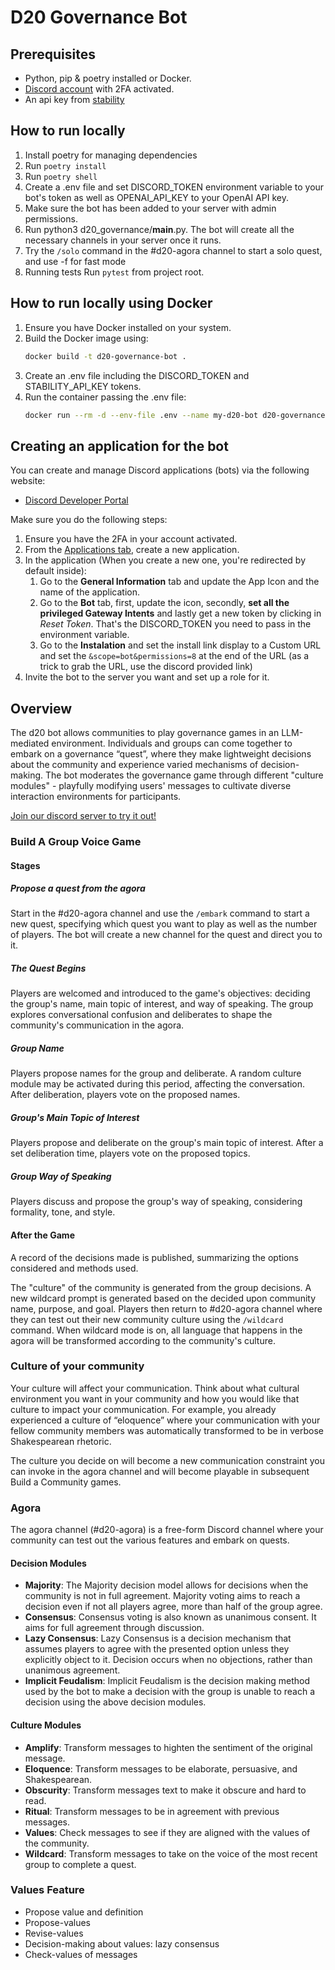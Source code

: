 
# D20 Governance Bot

## Prerequisites
- Python, pip & poetry installed or Docker.
- [Discord account](https://discord.com) with 2FA activated.
- An api key from [stability](https://stability.ai)

## How to run locally

1. Install poetry for managing dependencies
2. Run `poetry install`
3. Run `poetry shell`
4. Create a .env file and set DISCORD_TOKEN environment variable to your bot's token as well as OPENAI_API_KEY to your OpenAI API key. 
5. Make sure the bot has been added to your server with admin permissions.
6. Run python3 d20_governance/__main__.py. The bot will create all the necessary channels in your server once it runs.
7. Try the `/solo` command in the #d20-agora channel to start a solo quest, and use -f for fast mode
8. Running tests
    Run `pytest` from project root.

## How to run locally using Docker

1. Ensure you have Docker installed on your system.
2. Build the Docker image using:
   ```bash
   docker build -t d20-governance-bot .
   ```
3. Create an .env file including the DISCORD_TOKEN and STABILITY_API_KEY tokens.
3. Run the container passing the .env file:
    ```bash
    docker run --rm -d --env-file .env --name my-d20-bot d20-governance-bot
    ```

## Creating an application for the bot

You can create and manage Discord applications (bots) via the following website:

- [Discord Developer Portal](https://discord.com/developers)

Make sure you do the following steps:

1. Ensure you have the 2FA in your account activated.
2. From the [Applications tab](https://discord.com/developers/applications), create a new application.
3. In the application (When you create a new one, you're redirected by default inside):
    1. Go to the **General Information** tab and update the App Icon and the name of the application.
    2. Go to the **Bot** tab, first, update the icon, secondly, **set all the privileged Gateway Intents** and lastly get a new token by clicking in *Reset Token*. That's the DISCORD_TOKEN you need to pass in the environment variable.
    3. Go to the **Instalation** and set the install link display to a Custom URL and set the `&scope=bot&permissions=8` at the end of the URL (as a trick to grab the URL, use the discord provided link)
4. Invite the bot to the server you want and set up a role for it.


## Overview
The d20 bot allows communities to play governance games in an LLM-mediated environment. Individuals and groups can come together to embark on a governance “quest”, where they make lightweight decisions about the community and experience varied mechanisms of decision-making. The bot moderates the governance game through different "culture modules" - playfully modifying users' messages to cultivate diverse interaction environments for participants.

[Join our discord server to try it out!](https://discord.gg/sSSRxWVuxE)

### Build A Group Voice Game

#### Stages

##### Propose a quest from the agora

Start in the #d20-agora channel and use the `/embark` command to start a new quest, specifying which quest you want to play as well as the number of players. The bot will create a new channel for the quest and direct you to it.

##### The Quest Begins

Players are welcomed and introduced to the game's objectives: deciding the group's name, main topic of interest, and way of speaking. The group explores conversational confusion and deliberates to shape the community's communication in the agora. 

##### Group Name
 
Players propose names for the group and deliberate. A random culture module may be activated during this period, affecting the conversation. After deliberation, players vote on the proposed names.

##### Group's Main Topic of Interest

Players propose and deliberate on the group's main topic of interest. After a set deliberation time, players vote on the proposed topics.

##### Group Way of Speaking

Players discuss and propose the group's way of speaking, considering formality, tone, and style.


#### After the Game

A record of the decisions made is published, summarizing the options considered and methods used. 

The "culture" of the community is generated from the group decisions. A new wildcard prompt is generated based on the decided upon community name, purpose, and goal. Players then return to #d20-agora channel where they can test out their new community culture using the `/wildcard` command. When wildcard mode is on, all language that happens in the agora will be transformed according to the community's culture.

### Culture of your community

Your culture will affect your communication. Think about what cultural environment you want in your community and how you would like that culture to impact your communication.
For example, you already experienced a culture of “eloquence” where your communication with your fellow community members was automatically transformed to be in verbose Shakespearean rhetoric. 

The culture you decide on will become a new communication constraint you can invoke in the agora channel and will become playable in subsequent Build a Community games.

### Agora 
The agora channel (#d20-agora) is a free-form Discord channel where your community can test out the various features and embark on quests. 

#### Decision Modules
- **Majority**: The Majority decision model allows for decisions when the community is not in full agreement. Majority voting aims to reach a decision even if not all players agree, more than half of the group agree. 
- **Consensus**: Consensus voting is also known as unanimous consent. It aims for full agreement through discussion. 
- **Lazy Consensus**: Lazy Consensus is a decision mechanism that assumes players to agree with the presented option unless they explicitly object to it. Decision occurs when no objections, rather than unanimous agreement. 
- **Implicit Feudalism**: Implicit Feudalism is the decision making method used by the bot to make a decision with the group is unable to reach a decision using the above decision modules.

#### Culture Modules
- **Amplify**: Transform messages to highten the sentiment of the original message.
- **Eloquence**: Transform messages to be elaborate, persuasive, and Shakespearean. 
- **Obscurity**: Transform messages text to make it obscure and hard to read.
- **Ritual**: Transform messages to be in agreement with previous messages. 
- **Values**: Check messages to see if they are aligned with the values of the community. 
- **Wildcard**: Transform messages to take on the voice of the most recent group to complete a quest.

### Values Feature 
- Propose value and definition
- Propose-values
- Revise-values 
- Decision-making about values: lazy consensus
- Check-values of messages